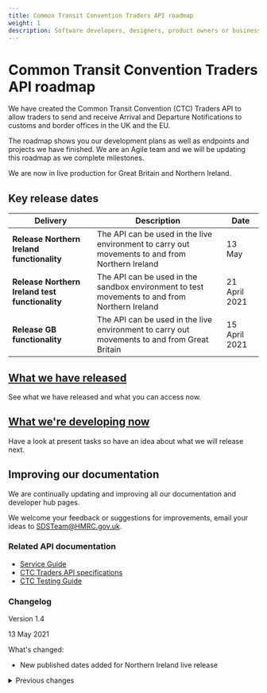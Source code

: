 ```yaml
---
title: Common Transit Convention Traders API roadmap
weight: 1
description: Software developers, designers, product owners or business analysts - see how you can integrate your software with Common Transit Convention Traders API.
---
```

# Common Transit Convention Traders API roadmap


We have created the Common Transit Convention (CTC) Traders API to allow traders to send and receive Arrival and Departure Notifications to customs and border offices in the UK and the EU.  

The roadmap shows you our development plans as well as endpoints and projects we have finished. We are an Agile team and we will be updating this roadmap as we complete milestones.

We are now in live production for Great Britain and Northern Ireland.


## Key release dates


| **Delivery**                                            | **Description**                                                                                                                     | **Date**      |
| ------------------------------------------------------- | ----------------------------------------------------------------------------------------------------------------------------------- | ------------- |
| **Release Northern Ireland functionality**              | The API can be used in the live environment to carry out movements to and from Northern Ireland                                     | 13 May        |
| **Release Northern Ireland test functionality**         | The API can be used in the sandbox environment to test movements to and from Northern Ireland                                       | 21 April 2021
| **Release GB functionality**                            | The API can be used in the live environment to carry out movements to and from Great Britain                                        | 15 April 2021 |


## [What we have released](documentation/released.html)

See what we have released and what you can access now.


## [What we're developing now](documentation/developing-now.html)

Have a look at present tasks so have an idea about what we will release next.

## Improving our documentation

We are continually updating and improving all our documentation and developer hub pages.

We welcome your feedback or suggestions for improvements, email your ideas to <a href = "mailto: SDSTeam@HMRC.gov.uk">SDSTeam@HMRC.gov.uk</a>.

### Related API documentation
<!--- Section owner: MTD Programme --->

  * [Service Guide](https://developer.service.hmrc.gov.uk/guides/common-transit-convention-traders-service-guide/)
  * [CTC Traders API specifications](https://developer.service.hmrc.gov.uk/api-documentation/docs/api/service/common-transit-convention-traders/1.0)
  * [CTC Testing Guide](https://developer.service.hmrc.gov.uk/guides/common-transit-convention-traders-testing-guide)

### Changelog
<!--- Section owner: MTD Programme --->

Version 1.4

13 May 2021

What's changed:

* New published dates added for Northern Ireland live release

<details>
<summary>Previous changes</summary>

Version 1.3

10 May 2021

What’s changed:

* New published dates added for Great Britain live release and Northern Ireland test release


Version 1.2

13th April 2021

What's changed: 

* Content update stating CTC Traders API is now live for GB only


Version 1.1

15 September 2020

What's changed:

* Updates to our roadmap showing completed tasks. 

Version 1.0

24 August 2020

What changed:

* First release.

</details>

